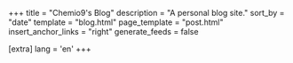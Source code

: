 +++
title = "Chemio9's Blog"
description = "A personal blog site."
sort_by = "date"
template = "blog.html"
page_template = "post.html"
insert_anchor_links = "right"
generate_feeds = false

[extra]
lang = 'en'
+++
